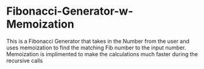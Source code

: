 # Fibonacci-Generator-w-Memoization
This is a Fibonacci Generator that takes in the Number from the user and uses memoization to find the matching Fib number to the input number. Memoization is implimented to make the calculations much faster during the recursive calls
